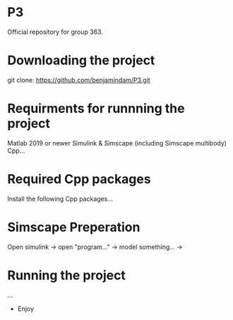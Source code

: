 # P3
Official repository for group 363.

# Downloading the project
git clone: https://github.com/benjamindam/P3.git

# Requirments for runnning the project
Matlab 2019 or newer
Simulink & Simscape (including Simscape multibody) 
Cpp...

# Required Cpp packages
Install the following Cpp packages...

# Simscape Preperation
Open simulink -> open "program..." -> model something... ->

# Running the project
...

- Enjoy

